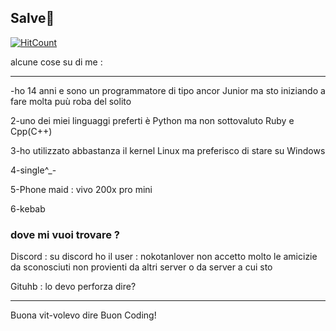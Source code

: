 ## Salve👋

  [![HitCount](https://hits.dwyl.com/Cat-gawr/Cat-gawr.svg?style=flat-square)](http://hits.dwyl.com/Cat-gawr/Cat-gawr)


alcune cose su di me : 

------------------------------------------------------

-ho 14 anni e sono un programmatore di tipo ancor Junior ma sto iniziando a fare molta puù roba del solito

2-uno dei miei linguaggi preferti è Python ma non sottovaluto Ruby e Cpp(C++)

3-ho utilizzato abbastanza il kernel Linux ma preferisco di stare su Windows

4-single^_-

5-Phone maid : vivo 200x pro mini

6-kebab



### dove mi vuoi trovare ?

Discord : su discord ho il user : nokotanlover
non accetto molto le amicizie da sconosciuti non provienti da altri server o da server a cui sto 

Gituhb  : lo devo perforza dire?




------------------------------------------------------


Buona vit-volevo dire Buon Coding!
